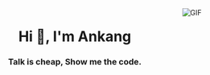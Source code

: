 
<!-- **2671467850/2671467850** is a ✨ _special_ ✨ repository because its `README.md` (this file) appears on your GitHub profile. -->
<!-- 
Here are some ideas to get you started:

- 🔭 I’m currently working on ...
- 🌱 I’m currently learning ...
- 👯 I’m looking to collaborate on ...
- 🤔 I’m looking for help with ...
- 💬 Ask me about ...
- 📫 How to reach me: ...
- 😄 Pronouns: ...
- ⚡ Fun fact: ... 
-->

<img align="right" alt="GIF" src="https://raw.githubusercontent.com/JoeyBling/JoeyBling/master/pic/pusheencode.gif" />

<h1 align="center">Hi 👋, I'm Ankang</h1>

<h3 align="center">Talk is cheap, Show me the code.</h3>
<!-- 
- 📝 I regularly write articles on [https://ankang.icu/](https://ankang.icu/)

- 📫 How to reach me **ankangz98@gmail.com**

- 💬 Ask me about **react/vue** -->
